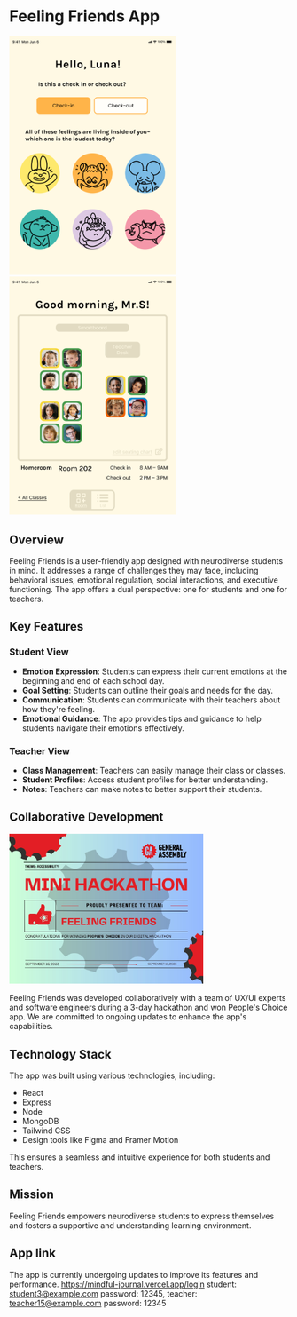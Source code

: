 # Feeling Friends App
<img src="client/public/ffs.png" width="300" alt="Student Page">
<img src="client/public/fft.png" width="300" alt="Teacher Page">

## Overview

Feeling Friends is a user-friendly app designed with neurodiverse students in mind. It addresses a range of challenges they may face, including behavioral issues, emotional regulation, social interactions, and executive functioning. The app offers a dual perspective: one for students and one for teachers.

## Key Features

### Student View

- **Emotion Expression**: Students can express their current emotions at the beginning and end of each school day.
- **Goal Setting**: Students can outline their goals and needs for the day.
- **Communication**: Students can communicate with their teachers about how they're feeling.
- **Emotional Guidance**: The app provides tips and guidance to help students navigate their emotions effectively.

### Teacher View

- **Class Management**: Teachers can easily manage their class or classes.
- **Student Profiles**: Access student profiles for better understanding.
- **Notes**: Teachers can make notes to better support their students.

## Collaborative Development
<img src="client/public/ff.jpg" width="350" alt="Collaborative Development">

Feeling Friends was developed collaboratively with a team of UX/UI experts and software engineers during a 3-day hackathon and won People's Choice app. We are committed to ongoing updates to enhance the app's capabilities.

## Technology Stack

The app was built using various technologies, including:
- React
- Express
- Node
- MongoDB
- Tailwind CSS
- Design tools like Figma and Framer Motion

This ensures a seamless and intuitive experience for both students and teachers.

## Mission

Feeling Friends empowers neurodiverse students to express themselves and fosters a supportive and understanding learning environment.

## App link  
The app is currently undergoing updates to improve its features and performance.
https://mindful-journal.vercel.app/login
student: student3@example.com  password: 12345, 
teacher: teacher15@example.com  password: 12345




